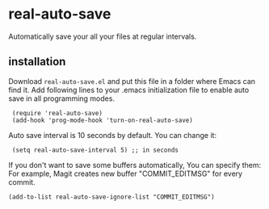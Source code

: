 real-auto-save
==============
Automatically save your all your files at regular intervals.


installation
------------

Download `real-auto-save.el` and put this file in a folder where Emacs can find it.
Add following lines to your .emacs initialization file to enable auto save in all programming modes.

     (require 'real-auto-save)
     (add-hook 'prog-mode-hook 'turn-on-real-auto-save)


Auto save interval is 10 seconds by default. You can change it:

     (setq real-auto-save-interval 5) ;; in seconds


If you don't want to save some buffers automatically, You can specify them:
For example, Magit creates new buffer "COMMIT_EDITMSG" for every commit.

    (add-to-list real-auto-save-ignore-list "COMMIT_EDITMSG")
